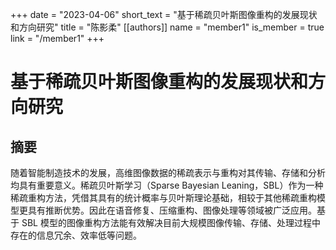 +++
date = "2023-04-06"
short_text = "基于稀疏贝叶斯图像重构的发展现状和方向研究"
title = "陈影柔"
[[authors]]
    name = "member1"
    is_member = true
    link = "/member1"
+++



# 基于稀疏贝叶斯图像重构的发展现状和方向研究

## 摘要
随着智能制造技术的发展，高维图像数据的稀疏表示与重构对其传输、存储和分析均具有重要意义。稀疏贝叶斯学习（Sparse Bayesian Leaning，SBL）作为一种稀疏重构方法，凭借其具有的统计概率与贝叶斯理论基础，相较于其他稀疏重构模型更具有推断优势。因此在语音修复、压缩重构、图像处理等领域被广泛应用。基于 SBL 模型的图像重构方法能有效解决目前大规模图像传输、存储、处理过程中存在的信息冗余、效率低等问题。